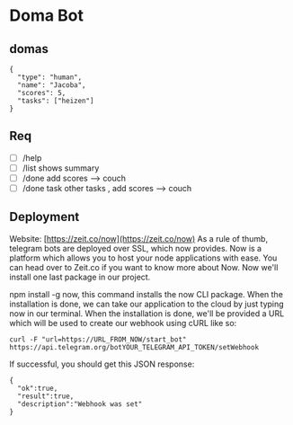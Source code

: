 # Doma Bot

## domas
```
{
  "type": "human",
  "name": "Jacoba",
  "scores": 5,
  "tasks": ["heizen"]
}
```

## Req
- [ ] /help
- [ ] /list
    shows summary
- [ ] /done
    add scores --> couch
- [ ] /done task
    other tasks ,
    add scores --> couch
    
## Deployment
Website: [https://zeit.co/now](https://zeit.co/now)
As a rule of thumb, telegram bots are deployed over SSL, which now provides. Now is a platform which allows you to host your node applications with ease. You can head over to Zeit.co if you want to know more about Now. Now we'll install one last package in our project.

npm install -g now, this command installs the now CLI package. When the installation is done, we can take our application to the cloud by just typing now in our terminal. When the installation is done, we'll be provided a URL which will be used to create our webhook using cURL like so:

```
curl -F "url=https://URL_FROM_NOW/start_bot" https://api.telegram.org/botYOUR_TELEGRAM_API_TOKEN/setWebhook
```

If successful, you should get this JSON response:
```
{
  "ok":true,
  "result":true,
  "description":"Webhook was set"
}
```
